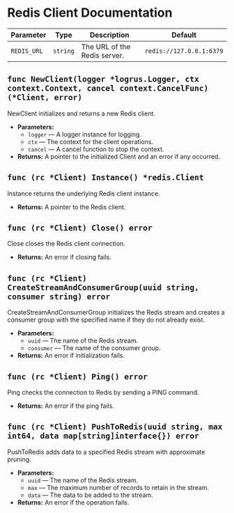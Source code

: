 # Redis Client Documentation

| Parameter        | Type     | Description                                    | Default                  |
| ---------------- | -------- | ---------------------------------------------- | ------------------------ |
| `REDIS_URL`      | `string` | The URL of the Redis server.                   | `redis://127.0.0.1:6379` |

## `func NewClient(logger *logrus.Logger, ctx context.Context, cancel context.CancelFunc) (*Client, error)`

NewClient initializes and returns a new Redis client.

- **Parameters:**
  - `logger` — A logger instance for logging.
  - `ctx` — The context for the client operations.
  - `cancel` — A cancel function to stop the context.
- **Returns:** A pointer to the initialized Client and an error if any occurred.

## `func (rc *Client) Instance() *redis.Client`

Instance returns the underlying Redis client instance.

- **Returns:** A pointer to the Redis client.

## `func (rc *Client) Close() error`

Close closes the Redis client connection.

- **Returns:** An error if closing fails.

## `func (rc *Client) CreateStreamAndConsumerGroup(uuid string, consumer string) error`

CreateStreamAndConsumerGroup initializes the Redis stream and creates a consumer group with the specified name if they do not already exist.

- **Parameters:**
  - `uuid` — The name of the Redis stream.
  - `consumer` — The name of the consumer group.
- **Returns:** An error if initialization fails.

## `func (rc *Client) Ping() error`

Ping checks the connection to Redis by sending a PING command.

- **Returns:** An error if the ping fails.

## `func (rc *Client) PushToRedis(uuid string, max int64, data map[string]interface{}) error`

PushToRedis adds data to a specified Redis stream with approximate pruning.

- **Parameters:**
  - `uuid` — The name of the Redis stream.
  - `max` — The maximum number of records to retain in the stream.
  - `data` — The data to be added to the stream.
- **Returns:** An error if the operation fails.